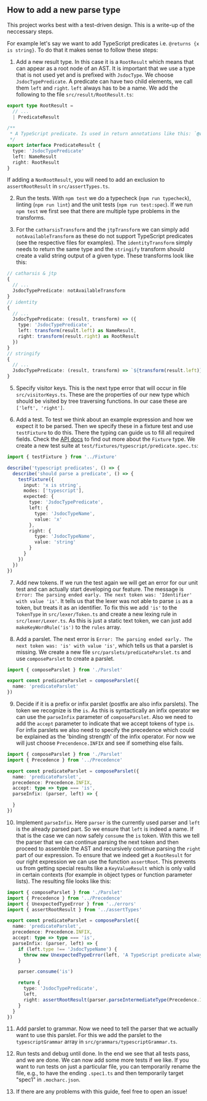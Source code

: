 How to add a new parse type
---------------------------

This project works best with a test-driven design. This is a write-up of the neccessary steps.

For example let's say we want to add TypeScript predicates i.e. `@returns {x is string}`. To do that it makes sense to
follow these steps:

1. Add a new result type. In this case it is a `RootResult` which means that can appear as a root node of an AST.
   It is important that we use a type that is not used yet and is prefixed with `JsdocType`. We choose `JsdocTypePredicate`.
   A predicate can have two child elements, we call them `left` and `right`. `left` always has to be a name.
   We add the following to the file `src/result/RootResult.ts`:

```typescript
export type RootResult =
  // ...
  | PredicateResult

/**
 * A TypeScript predicate. Is used in return annotations like this: `@return {x is string}`.
 */
export interface PredicateResult {
  type: 'JsdocTypePredicate'
  left: NameResult
  right: RootResult
}
```

If adding a `NonRootResult`, you will need to add an exclusion to
`assertRootResult` in `src/assertTypes.ts`.

2. Run the tests. With `npm test` we do a typecheck (`npm run typecheck`), linting (`npm run lint`) and the unit tests (`npm run test:spec`).
   If we run `npm test` we first see that there are multiple type problems in the transforms.

3. For the `catharsisTransform` and the `jtpTransform` we can simply add `notAvailableTransform` as these do not support TypeScript
   predicates (see the respective files for examples). The `identityTransform` simply needs to return the same type and the
   `stringify` transform should create a valid string output of a given type. These transforms look like this:

```typescript
// catharsis & jtp
{
  // ...
  JsdocTypePredicate: notAvailableTransform
}
// identity
{
  // ...
  JsdocTypePredicate: (result, transform) => ({
    type: 'JsdocTypePredicate',
    left: transform(result.left) as NameResult,
    right: transform(result.right) as RootResult
  })
}
// stringify
{
  // ...
  JsdocTypePredicate: (result, transform) => `${transform(result.left)} is ${transform(result.right)}`
}
```

5. Specify visitor keys. This is the next type error that will occur in file `src/visitorKeys.ts`. These are the
   properties of our new type which should be visited by tree traversing functions. In our case these are `['left', 'right']`.

6. Add a test. To test we think about an example expression and how we expect it to be parsed. Then we specify these
   in a fixture test and use `testFixture` to do this. There the typing can guide us to fill all required fields.
   Check the [API docs](https://jsdoc-type-pratt-parser.github.io/jsdoc-type-pratt-parser/docs/interfaces/Fixture.html)
   to find out more about the `Fixture` type.
   We create a new test suite at `test/fixtures/typescript/predicate.spec.ts`:

```typescript
import { testFixture } from '../Fixture'

describe('typescript predicates', () => {
  describe('should parse a predicate', () => {
    testFixture({
      input: 'x is string',
      modes: ['typescript'],
      expected: {
        type: 'JsdocTypePredicate',
        left: {
          type: 'JsdocTypeName',
          value: 'x'
        },
        right: {
          type: 'JsdocTypeName',
          value: 'string'
        }
      }
    })
  })
})
```

7. Add new tokens. If we run the test again we will get an error for our unit test and can actually start developing our
   feature. The message is `Error: The parsing ended early. The next token was: 'Identifier' with value 'is'`. It tells us
   that the lexer was not able to parse `is` as a token, but treats it as an identifier. To fix this we add `'is'` to
   the `TokenType` in `src/lexer/Token.ts` and create a new lexing rule in `src/lexer/Lexer.ts`. As this is just a static
   text token, we can just add `makeKeyWordRule('is')` to the `rules` array.

8. Add a parslet. The next error is `Error: The parsing ended early. The next token was: 'is' with value 'is'`, which
   tells us that a parslet is missing. We create a new file `src/parslets/predicateParslet.ts` and use `composeParslet` to
   create a parslet.

```typescript
import { composeParslet } from './Parslet'

export const predicateParslet = composeParslet({
  name: 'predicateParslet'
})
```
9. Decide if it is a prefix or infix parslet (postfix are also infix parslets). The token we recognize is the `is`. As
   this is syntactically an infix operator we can use the `parseInfix` parameter of `composeParslet`. Also we need to add
   the `accept` parameter to indicate that we accept tokens of type `is`. For infix parslets we also need to specify the
   precedence which could be explained as the 'binding strength' of the infix operator. For now we will just choose
   `Precendence.INFIX` and see if something else fails.

```typescript
import { composeParslet } from './Parslet'
import { Precedence } from '../Precedence'

export const predicateParslet = composeParslet({
  name: 'predicateParslet',
  precedence: Precedence.INFIX,
  accept: type => type === 'is',
  parseInfix: (parser, left) => {

  }
})
```

10. Implement `parseInfix`. Here `parser` is the currently used parser and `left` is the already parsed part. So we ensure
   that `left` is indeed a name. If that is the case we can now safely `consume` the `is` token. With this we tell the parser
   that we can continue parsing the next token and then proceed to assemble the AST and recursively continue parsing the `right` part of our
   expression. To ensure that we indeed get a `RootResult` for our right expression we can use the function `assertRoot`.
   This prevents us from getting special results like a `KeyValueResult` which is only valid in certain contexts
   (for example in object types or function parameter lists). The resulting file looks like this:

```typescript
import { composeParslet } from './Parslet'
import { Precedence } from '../Precedence'
import { UnexpectedTypeError } from '../errors'
import { assertRootResult } from '../assertTypes'

export const predicateParslet = composeParslet({
  name: 'predicateParslet',
  precedence: Precedence.INFIX,
  accept: type => type === 'is',
  parseInfix: (parser, left) => {
    if (left.type !== 'JsdocTypeName') {
      throw new UnexpectedTypeError(left, 'A TypeScript predicate always has to have a name on the left side.')
    }

    parser.consume('is')

    return {
      type: 'JsdocTypePredicate',
      left,
      right: assertRootResult(parser.parseIntermediateType(Precedence.INFIX))
    }
  }
})
```

11. Add parslet to grammar. Now we need to tell the parser that we actually want to use this parslet. For this we add
    the parslet to the `typescriptGrammar` array in `src/grammars/typescriptGrammar.ts`.

12. Run tests and debug until done. In the end we see that all tests pass, and we are done. We can now add some more tests
    if we like. If you want to run tests on just a particular file, you can temporarily
    rename the file, e.g., to have the ending `.spec1.ts` and then temporarily
    target "spec1" in `.mocharc.json`.

13. If there are any problems with this guide, feel free to open an issue!
